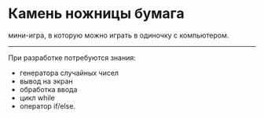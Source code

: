 # Камень ножницы бумага

мини-игра, в которую можно играть в одиночку с компьютером. 

---

При разработке потребуются знания:
* генератора случайных чисел
* вывод на экран
* обработка ввода
* цикл while
* оператор if/else.